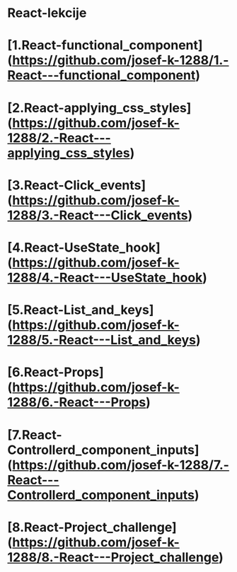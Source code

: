 # React-lekcije
# [1.React-functional_component] (https://github.com/josef-k-1288/1.-React---functional_component)
# [2.React-applying_css_styles] (https://github.com/josef-k-1288/2.-React---applying_css_styles)
# [3.React-Click_events] (https://github.com/josef-k-1288/3.-React---Click_events)
# [4.React-UseState_hook] (https://github.com/josef-k-1288/4.-React---UseState_hook)
# [5.React-List_and_keys] (https://github.com/josef-k-1288/5.-React---List_and_keys)
# [6.React-Props] (https://github.com/josef-k-1288/6.-React---Props)
# [7.React-Controllerd_component_inputs] (https://github.com/josef-k-1288/7.-React---Controllerd_component_inputs)
# [8.React-Project_challenge] (https://github.com/josef-k-1288/8.-React---Project_challenge)

